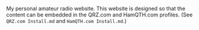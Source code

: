 My personal amateur radio website.  This website is designed so that the content can be embedded
in the QRZ.com and HamQTH.com profiles.  (See `QRZ.com Install.md` and `HamQTH.com Install.md`.)
